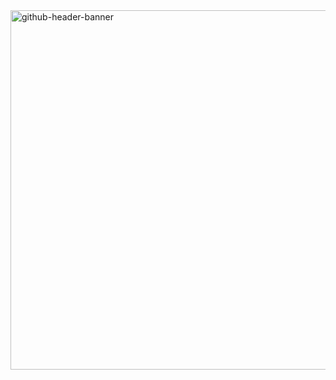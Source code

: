 <img width="2125" height="575" alt="github-header-banner" src="https://github.com/user-attachments/assets/01a6d6f6-c1b6-4918-866f-507586786819" />
